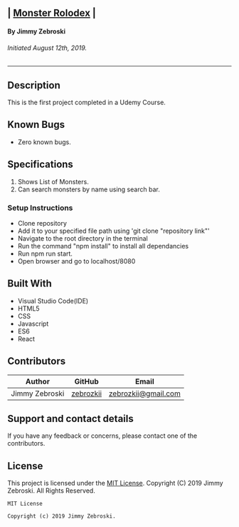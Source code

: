 ## | <u>**Monster Rolodex**</u> |

#### By Jimmy Zebroski
###### Initiated August 12th, 2019.

----------

## Description
This is the first project completed in a Udemy Course.

## Known Bugs
* Zero known bugs.

## Specifications
  1. Shows List of Monsters.
  2. Can search monsters by name using search bar.
  

### Setup Instructions
  * Clone repository
  * Add it to your specified file path using 'git clone "repository link"'
  *  Navigate to the root directory in the terminal
  *  Run the command "npm install" to install all dependancies
  *  Run npm run start.
  *  Open browser and go to localhost/8080

## Built With

* Visual Studio Code(IDE)
* HTML5
* CSS
* Javascript
* ES6
* React


## Contributors

| Author | GitHub | Email |
|--------|:------:|:-----:|
| Jimmy Zebroski | [zebrozkii](https://github.com/zebrozkii) |  [zebrozkii@gmail.com](zebrozkii@gmail.com) |

## Support and contact details

If you have any feedback or concerns, please contact one of the contributors.

## License

This project is licensed under the [MIT License](https://opensource.org/licenses/MIT). Copyright (C) 2019 Jimmy Zebroski. All Rights Reserved.
```
MIT License

Copyright (c) 2019 Jimmy Zebroski.